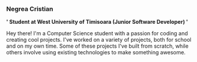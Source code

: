 ### Negrea Cristian

**' Student at West University of Timisoara (Junior Software Developer)  '**

Hey there! I'm a Computer Science student with a passion for coding and creating cool projects. I've worked on a variety of projects, both for school and on my own time. Some of these projects I've built from scratch, while others involve using existing technologies to make something awesome.
